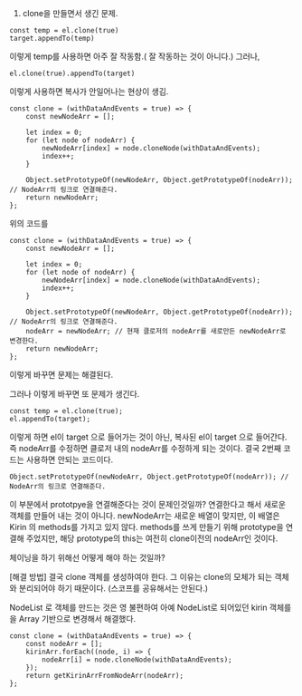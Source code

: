 1. clone을 만들면서 생긴 문제.
```
const temp = el.clone(true)
target.appendTo(temp)
```
이렇게 temp를 사용하면 아주 잘 작동함.( 잘 작동하는 것이 아니다.) 그러나,
```
el.clone(true).appendTo(target)
```
이렇게 사용하면 복사가 안일어나는 현상이 생김.

```
const clone = (withDataAndEvents = true) => {
    const newNodeArr = [];

    let index = 0;
    for (let node of nodeArr) {
        newNodeArr[index] = node.cloneNode(withDataAndEvents);
        index++;
    }

    Object.setPrototypeOf(newNodeArr, Object.getPrototypeOf(nodeArr)); // NodeArr의 링크로 연결해준다.
    return newNodeArr;
};
```
위의 코드를

```
const clone = (withDataAndEvents = true) => {
    const newNodeArr = [];

    let index = 0;
    for (let node of nodeArr) {
        newNodeArr[index] = node.cloneNode(withDataAndEvents);
        index++;
    }

    Object.setPrototypeOf(newNodeArr, Object.getPrototypeOf(nodeArr)); // NodeArr의 링크로 연결해준다.
    nodeArr = newNodeArr; // 현재 클로저의 nodeArr를 새로만든 newNodeArr로 변경한다.
    return newNodeArr;
};
```
이렇게 바꾸면 문제는 해결된다.

그러나 이렇게 바꾸면 또 문제가 생긴다.
```
const temp = el.clone(true);
el.appendTo(target);
```
이렇게 하면 el이 target 으로 들어가는 것이 아닌, 복사된 el이 target 으로 들어간다.
즉 nodeArr를 수정하면 클로저 내의 nodeArr를 수정하게 되는 것이다.
결국 2번째 코드는 사용하면 안되는 코드이다.

```
Object.setPrototypeOf(newNodeArr, Object.getPrototypeOf(nodeArr)); // NodeArr의 링크로 연결해준다.
```
이 부분에서 prototpye을 연결해준다는 것이 문제인것일까?
연결한다고 해서 새로운 객체를 만들어 내는 것이 아니다.
newNodeArr는 새로운 배열이 맞지만, 이 배열은 Kirin 의 methods를 가지고 있지 않다.
methods를 쓰게 만들기 위해 prototype을 연결해 주었지만, 해당 prototype의 this는 여전히 clone이전의 nodeArr인 것이다.


체이닝을 하기 위해선 어떻게 해야 하는 것일까?

[해결 방법]
결국 clone 객체를 생성하여야 한다.
그 이유는 clone의 모체가 되는 객체와 분리되어야 하기 때문이다. (스코프를 공유해서는 안된다.)

NodeList 로 객체를 만드는 것은 영 불편하여 
아예 NodeList로 되어있던 kirin 객체를 을 Array 기반으로 변경해서 해결했다.

```
const clone = (withDataAndEvents = true) => {
    const nodeArr = [];
    kirinArr.forEach((node, i) => {
        nodeArr[i] = node.cloneNode(withDataAndEvents);
    });
    return getKirinArrFromNodeArr(nodeArr);
};
```
